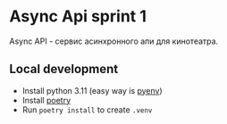 # Async Api sprint 1
Async API - сервис асинхронного апи для кинотеатра.

## Local development
- Install python 3.11 (easy way is [pyenv](https://github.com/pyenv/pyenv?tab=readme-ov-file#installation))
- Install [poetry](https://python-poetry.org/docs/#installing-with-pipx)
- Run `poetry install` to create `.venv`

